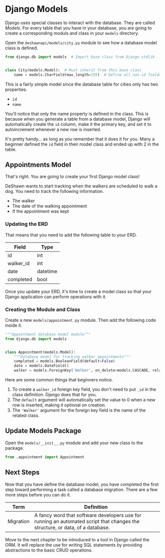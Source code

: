 # Django Models

Django uses special classes to interact with the database. They are called _Models_. For every table that you have in your database, you are going to create a corresponding moduls and class in your `models` directory.

Open the `deshawnapi/models/city.py` module to see how a database model class is defined. 

```py
from django.db import models  # Import base class from Django stdlib


class City(models.Model):  # Must inherit from this base class
    name = models.CharField(max_length=155)  # Define all non-id fields
```
This is a fairly simple model since the database table for cities only has two properties.

* `id`
* `name`

You'll notice that only the name property is defined in the class. This is because when you generate a table from a database model, Django will automatically create the `id` column, make it the primary key, and set it to autoincrement whenever a new row is inserted.

It's pretty handy... as long as you remember that it does it for you. Many a beginner defined the `id` field in their model class and ended up with 2 in the table.

## Appointments Model

That's right. You are going to create your first Django model class!

DeShawn wants to start tracking when the walkers are scheduled to walk a dog. You need to track the following information.

* The walker
* The date of the walking appointment
* If the appointment was kept

### Updating the ERD

That means that you need to add the following table to your ERD.

| Field | Type |
|--|--|
| id | int |
| walker_id | int |
| date | datetime |
| completed | bool |

Once you update your ERD, it's time to create a model class so that your Django application can perform operations with it.

### Creating the Module and Class

Create a new `models/appointment.py` module. Then add the following code inside it.

```py
"""Appointment database model module"""
from django.db import models


class Appointment(models.Model):
    """Database model for tracking walker appointments"""
    completed = models.BooleanField(default=False)
    date = models.DateField()
    walker = models.ForeignKey('Walker', on_delete=models.CASCADE, related_name='appointments')
```

Here are some common things that beginners notice.

1. To create a `walker_id` foreign key field, you don't need to put `_id` in the class definition. Django does that for you.
2. The `default` argument will automatically set the value to 0 when a new row is inserted, making it optional on creation.
4. The `'Walker'` argument for the foreign key field is the name of the related class.

## Update Models Package

Open the `models/__init__.py` module and add your new class to the package.

```py
from .appointment import Appointment
```

## Next Steps

Now that you have define the database model, you have completed the first step toward performing a task called a database migration. There are a few more steps before you can do it.

| Term | Definition |
| --| --|
| Migration | A fancy word that software developers use for running an automated script that changes the structure, or data, of a database. |

Move to the next chapter to be introduced to a tool in Django called the ORM. It will replace the use for writing SQL statements by providing abstractions to the basic CRUD operations.
